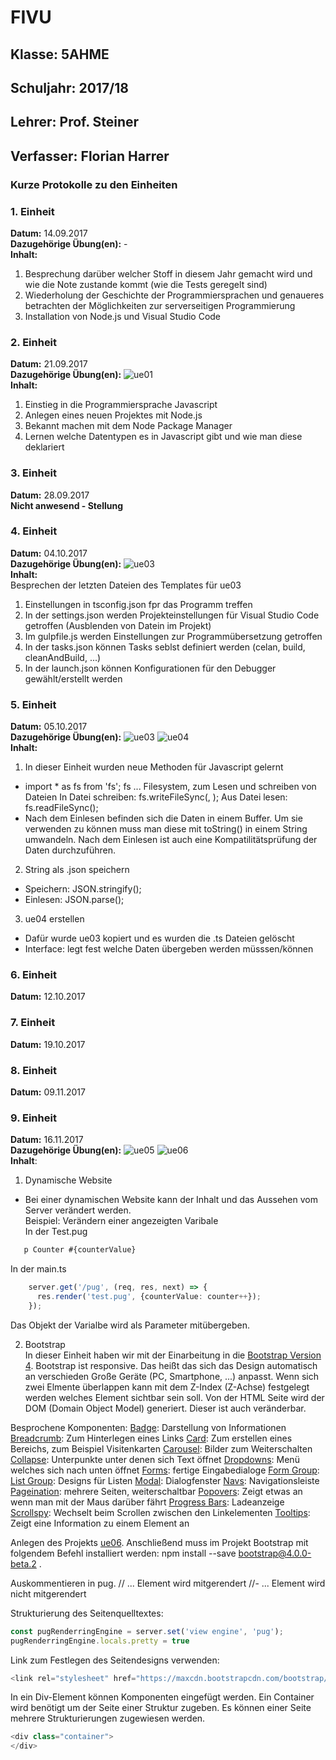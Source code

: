 # FIVU
## Klasse: 5AHME
## Schuljahr: 2017/18
## Lehrer: Prof. Steiner
## Verfasser: Florian Harrer


### Kurze Protokolle zu den Einheiten

### 1. Einheit  
**Datum:** 14.09.2017  
**Dazugehörige Übung(en):** -  
**Inhalt:**  
1. Besprechung darüber welcher Stoff in diesem Jahr gemacht wird und wie die Note zustande kommt (wie die Tests geregelt sind)
2. Wiederholung der Geschichte der Programmiersprachen und genaueres betrachten der Möglichkeiten zur serverseitigen Programmierung
3. Installation von Node.js und Visual Studio Code

### 2. Einheit  
**Datum:** 21.09.2017  
**Dazugehörige Übung(en):** ![ue01](projects/ue01)  
**Inhalt:**  
1. Einstieg in die Programmiersprache Javascript
2. Anlegen eines neuen Projektes mit Node.js
3. Bekannt machen mit dem Node Package Manager 
4. Lernen welche Datentypen es in Javascript gibt und wie man diese deklariert

### 3. Einheit
**Datum:** 28.09.2017  
**Nicht anwesend - Stellung**

### 4. Einheit
**Datum:** 04.10.2017  
**Dazugehörige Übung(en):** ![ue03](projects/ue03)  
**Inhalt:**  
Besprechen der letzten Dateien des Templates für ue03
1. Einstellungen in tsconfig.json fpr das Programm treffen
2. In der settings.json werden Projekteinstellungen für Visual Studio Code getroffen (Ausblenden von Datein im Projekt)
3. Im gulpfile.js werden Einstellungen zur Programmübersetzung getroffen
4. In der tasks.json können Tasks seblst definiert werden (celan, build, cleanAndBuild, ...) 
5. In der launch.json können Konfigurationen für den Debugger gewählt/erstellt werden

### 5. Einheit
**Datum:** 05.10.2017  
**Dazugehörige Übung(en):** ![ue03](projects/ue03)  ![ue04](projects/ue04)  
**Inhalt:**  
1. In dieser Einheit wurden neue Methoden für Javascript gelernt
- import * as fs from 'fs'; fs ... Filesystem, zum Lesen und schreiben von Dateien
 In Datei schreiben: fs.writeFileSync(, ); 
 Aus Datei lesen: fs.readFileSync();
- Nach dem Einlesen befinden sich die Daten in einem Buffer. Um sie verwenden zu können muss man diese mit toString() in einem String umwandeln. Nach dem Einlesen ist auch eine Kompatilitätsprüfung der Daten durchzuführen.
2. String als .json speichern
- Speichern: JSON.stringify();
- Einlesen: JSON.parse();
3. ue04 erstellen
- Dafür wurde ue03 kopiert und es wurden die .ts Dateien gelöscht
- Interface: legt fest welche Daten übergeben werden müsssen/können

### 6. Einheit
**Datum:** 12.10.2017

### 7. Einheit
**Datum:** 19.10.2017

### 8. Einheit
**Datum:** 09.11.2017

### 9. Einheit
**Datum:** 16.11.2017  
**Dazugehörige Übung(en):** ![ue05](projects/ue05) ![ue06](projects/ue06)  
**Inhalt**:   
1. Dynamische Website  
- Bei einer dynamischen Website kann der Inhalt und das Aussehen vom Server verändert werden.  
Beispiel: Verändern einer angezeigten Varibale  
In der Test.pug
 ```typescript
    p Counter #{counterValue}
```
In der main.ts
 ```typescript
     server.get('/pug', (req, res, next) => {
       res.render('test.pug', {counterValue: counter++});
     });
```
Das Objekt der Varialbe wird als Parameter mitübergeben. 

2. Bootstrap  
In dieser Einheit haben wir mit der Einarbeitung in die [Bootstrap Version 4](http://getbootstrap.com/docs/4.0/getting-started/download/). Bootstrap ist responsive. Das heißt das sich das Design automatisch an verschieden Große Geräte (PC, Smartphone, ...) anpasst. 
Wenn sich zwei Elmente überlappen kann mit dem Z-Index (Z-Achse) festgelegt werden welches Element sichtbar sein soll. 
Von der HTML Seite wird der DOM (Domain Object Model) generiert. Dieser ist auch veränderbar.

Besprochene Komponenten:
  [Badge](http://getbootstrap.com/docs/4.0/components/badge/): Darstellung von Informationen
  [Breadcrumb](http://getbootstrap.com/docs/4.0/components/breadcrumb/): Zum Hinterlegen eines Links
  [Card](http://getbootstrap.com/docs/4.0/components/card/): Zum erstellen eines Bereichs, zum Beispiel Visitenkarten
  [Carousel](http://getbootstrap.com/docs/4.0/components/carousel/): Bilder zum Weiterschalten
  [Collapse](http://getbootstrap.com/docs/4.0/components/collapse/): Unterpunkte unter denen sich Text öffnet
  [Dropdowns](http://getbootstrap.com/docs/4.0/components/dropdowns/): Menü welches sich nach unten öffnet
  [Forms](http://getbootstrap.com/docs/4.0/components/forms/): fertige Eingabedialoge
  [Form Group](): 
  [List Group](http://getbootstrap.com/docs/4.0/components/list-group/): Designs für Listen
  [Modal](http://getbootstrap.com/docs/4.0/components/modal/): Dialogfenster 
  [Navs](http://getbootstrap.com/docs/4.0/components/navs/): Navigationsleiste 
  [Pageination](http://getbootstrap.com/docs/4.0/components/pagination/): mehrere Seiten, weiterschaltbar
  [Popovers](http://getbootstrap.com/docs/4.0/components/popovers/): Zeigt etwas an wenn man mit der Maus darüber fährt
  [Progress Bars](http://getbootstrap.com/docs/4.0/components/progress/): Ladeanzeige
  [Scrollspy](http://getbootstrap.com/docs/4.0/components/scrollspy/): Wechselt beim Scrollen zwischen den Linkelementen 
  [Tooltips](http://getbootstrap.com/docs/4.0/components/tooltips/): Zeigt eine Information zu einem Element an
  
Anlegen des Projekts [ue06](projects/ue06).
Anschließend muss im Projekt Bootstrap mit folgendem Befehl installiert werden: npm install --save bootstrap@4.0.0-beta.2 .

Auskommentieren in pug.
// ... Element wird mitgerendert
//- ... Element wird nicht mitgerendert 

Strukturierung des Seitenquelltextes:
```Typescript
const pugRenderringEngine = server.set('view engine', 'pug');
pugRenderringEngine.locals.pretty = true
```

Link zum Festlegen des Seitendesigns verwenden: 
```Typescript
<link rel="stylesheet" href="https://maxcdn.bootstrapcdn.com/bootstrap/4.0.0-beta.2/css/bootstrap.min.css" integrity="sha384-PsH8R72JQ3SOdhVi3uxftmaW6Vc51MKb0q5P2rRUpPvrszuE4W1povHYgTpBfshb" crossorigin="anonymous">
```

In ein Div-Element können Komponenten eingefügt werden. Ein Container wird benötigt um der Seite einer Struktur zugeben. Es können einer Seite mehrere Strukturierungen zugewiesen werden.
```Typescript
<div class="container">
</div>
```

